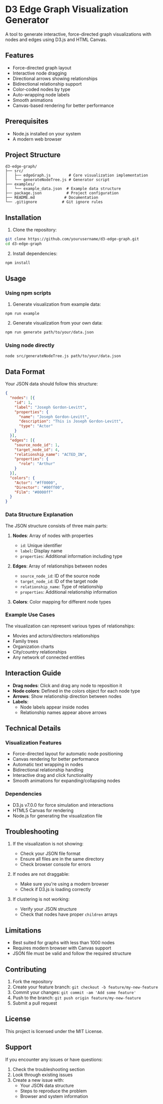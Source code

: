 # D3 Edge Graph Visualization Generator

A tool to generate interactive, force-directed graph visualizations with nodes and edges using D3.js and HTML Canvas.

## Features

- Force-directed graph layout
- Interactive node dragging
- Directional arrows showing relationships
- Bidirectional relationship support
- Color-coded nodes by type
- Auto-wrapping node labels
- Smooth animations
- Canvas-based rendering for better performance

## Prerequisites

- Node.js installed on your system
- A modern web browser

## Project Structure

```
d3-edge-graph/
├── src/
│   ├── edgeGraph.js        # Core visualization implementation
│   └── generateNodeTree.js # Generator script
├── examples/
│   └── example_data.json  # Example data structure
├── package.json           # Project configuration
├── README.md             # Documentation
└── .gitignore           # Git ignore rules
```

## Installation

1. Clone the repository:
```bash
git clone https://github.com/yourusername/d3-edge-graph.git
cd d3-edge-graph
```

2. Install dependencies:
```bash
npm install
```

## Usage

### Using npm scripts

1. Generate visualization from example data:
```bash
npm run example
```

2. Generate visualization from your own data:
```bash
npm run generate path/to/your/data.json
```

### Using node directly
```bash
node src/generateNodeTree.js path/to/your/data.json
```

## Data Format

Your JSON data should follow this structure:
```json
{
  "nodes": [{
    "id": 1,
    "label": "Joseph Gordon-Levitt",
    "properties": {
      "name": "Joseph Gordon-Levitt",
      "description": "This is Joseph Gordon-Levitt",
      "type": "Actor"
    }
  }],
  "edges": [{
    "source_node_id": 1,
    "target_node_id": 4,
    "relationship_name": "ACTED_IN",
    "properties": {
      "role": "Arthur"
    }
  }],
  "colors": {
    "Actor": "#ff0000",
    "Director": "#00ff00",
    "Film": "#0000ff"
  }
}
```

### Data Structure Explanation

The JSON structure consists of three main parts:

1. **Nodes**: Array of nodes with properties
   - `id`: Unique identifier
   - `label`: Display name
   - `properties`: Additional information including type

2. **Edges**: Array of relationships between nodes
   - `source_node_id`: ID of the source node
   - `target_node_id`: ID of the target node
   - `relationship_name`: Type of relationship
   - `properties`: Additional relationship information

3. **Colors**: Color mapping for different node types

### Example Use Cases

The visualization can represent various types of relationships:

- Movies and actors/directors relationships
- Family trees
- Organization charts
- City/country relationships
- Any network of connected entities

## Interaction Guide

- **Drag nodes**: Click and drag any node to reposition it
- **Node colors**: Defined in the colors object for each node type
- **Arrows**: Show relationship direction between nodes
- **Labels**: 
  - Node labels appear inside nodes
  - Relationship names appear above arrows

## Technical Details

### Visualization Features
- Force-directed layout for automatic node positioning
- Canvas rendering for better performance
- Automatic text wrapping in nodes
- Bidirectional relationship handling
- Interactive drag and click functionality
- Smooth animations for expanding/collapsing nodes

### Dependencies
- D3.js v7.0.0 for force simulation and interactions
- HTML5 Canvas for rendering
- Node.js for generating the visualization file

## Troubleshooting

1. If the visualization is not showing:
   - Check your JSON file format
   - Ensure all files are in the same directory
   - Check browser console for errors

2. If nodes are not draggable:
   - Make sure you're using a modern browser
   - Check if D3.js is loading correctly

3. If clustering is not working:
   - Verify your JSON structure
   - Check that nodes have proper `children` arrays

## Limitations

- Best suited for graphs with less than 1000 nodes
- Requires modern browser with Canvas support
- JSON file must be valid and follow the required structure

## Contributing

1. Fork the repository
2. Create your feature branch: `git checkout -b feature/my-new-feature`
3. Commit your changes: `git commit -am 'Add some feature'`
4. Push to the branch: `git push origin feature/my-new-feature`
5. Submit a pull request

## License

This project is licensed under the MIT License.

## Support

If you encounter any issues or have questions:
1. Check the troubleshooting section
2. Look through existing issues
3. Create a new issue with:
   - Your JSON data structure
   - Steps to reproduce the problem
   - Browser and system information 